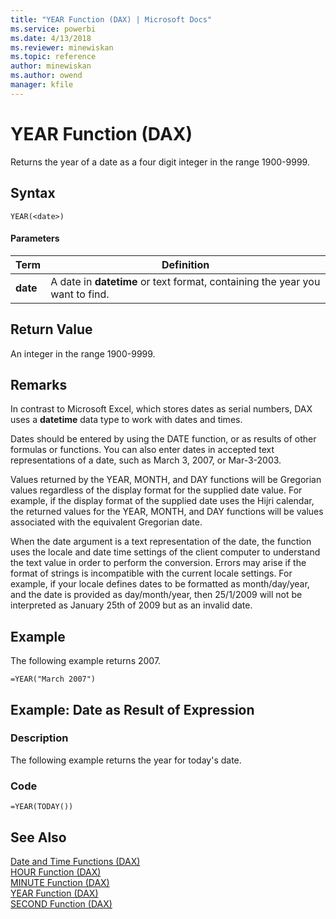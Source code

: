 ```yaml
---
title: "YEAR Function (DAX) | Microsoft Docs"
ms.service: powerbi
ms.date: 4/13/2018
ms.reviewer: minewiskan
ms.topic: reference
author: minewiskan
ms.author: owend
manager: kfile
---
```

# YEAR Function (DAX)
Returns the year of a date as a four digit integer in the range 1900-9999.  
  
## Syntax  
  
```  
YEAR(<date>)  
```  
  
#### Parameters  
  
|Term|Definition|  
|--------|--------------|  
|**date**|A date in **datetime** or text format, containing the year you want to find.|  
  
## Return Value  
An integer in the range 1900-9999.  
  
## Remarks  
In contrast to Microsoft Excel, which stores dates as serial numbers, DAX uses a **datetime** data type to work with dates and times.  
  
Dates should be entered by using the DATE function, or as results of other formulas or functions. You can also enter dates in accepted text representations of a date, such as March 3, 2007, or Mar-3-2003.  
  
Values returned by the YEAR, MONTH, and DAY functions will be Gregorian values regardless of the display format for the supplied date value. For example, if the display format of the supplied date uses the Hijri calendar, the returned values for the YEAR, MONTH, and DAY functions will be values associated with the equivalent Gregorian date.  
  
When the date argument is a text representation of the date, the function uses the locale and date time settings of the client computer to understand the text value in order to perform the conversion. Errors may arise if the format of strings is incompatible with the current locale settings. For example, if your locale defines dates to be formatted as month/day/year, and the date is provided as day/month/year, then 25/1/2009 will not be interpreted as January 25th of 2009 but as an invalid date.  
  
## Example  
The following example returns 2007.  
  
```  
=YEAR("March 2007")  
```  
  
## Example: Date as Result of Expression  
  
### Description  
The following example returns the year for today's date.  
  
### Code  
  
```  
=YEAR(TODAY())  
```  
  
## See Also  
[Date and Time Functions &#40;DAX&#41;](date-and-time-functions-dax.md)  
[HOUR Function &#40;DAX&#41;](hour-function-dax.md)  
[MINUTE Function &#40;DAX&#41;](minute-function-dax.md)  
[YEAR Function &#40;DAX&#41;](year-function-dax.md)  
[SECOND Function &#40;DAX&#41;](second-function-dax.md)  
  
